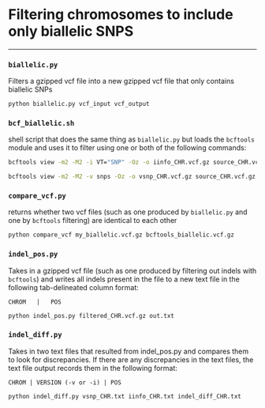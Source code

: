 # Filtering chromosomes to include only biallelic SNPS
___
### `biallelic.py`
Filters a gzipped vcf file into a new gzipped vcf file that only contains biallelic SNPs

```python
python biallelic.py vcf_input vcf_output
```

### `bcf_biallelic.sh`
shell script that does the same thing as `biallelic.py` but loads the `bcftools` module and uses it to filter using one or both of the following commands:

```bash
bcftools view -m2 -M2 -i VT="SNP" -Oz -o iinfo_CHR.vcf.gz source_CHR.vcf.gz
```

```bash
bcftools view -m2 -M2 -v snps -Oz -o vsnp_CHR.vcf.gz source_CHR.vcf.gz
```

### `compare_vcf.py`
returns whether two vcf files (such as one produced by `biallelic.py` and one by `bcftools` filtering) are identical to each other

```python
python compare_vcf my_biallelic.vcf.gz bcftools_biallelic.vcf.gz
```

### `indel_pos.py`
Takes in a gzipped vcf file (such as one produced by filtering out indels with `bcftools`)
and writes all indels present in the file to a new text file in the following tab-delineated column format:

`CHROM   |   POS`

```python
python indel_pos.py filtered_CHR.vcf.gz out.txt
```

### `indel_diff.py`
Takes in two text files that resulted from indel_pos.py and compares them to look for discrepancies.
If there are any discrepancies in the text files, the text file output records them in the following format:

`CHROM | VERSION (-v or -i) | POS`

```python
python indel_diff.py vsnp_CHR.txt iinfo_CHR.txt indel_diff_CHR.txt
```
